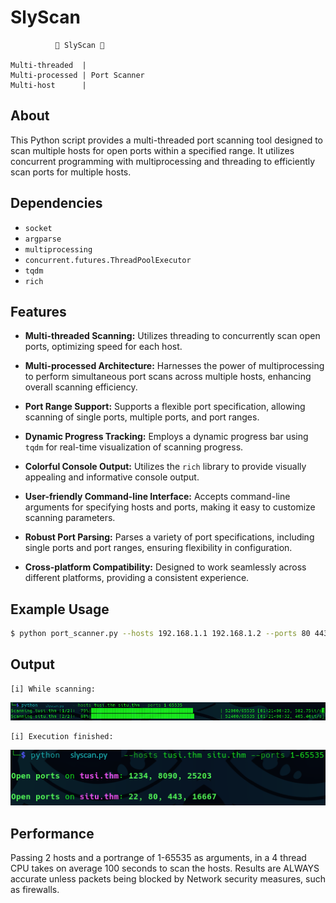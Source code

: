 # SlyScan
```
          🐍 SlyScan 🐍  

Multi-threaded  |
Multi-processed | Port Scanner
Multi-host      |
```
## About
This Python script provides a multi-threaded port scanning tool designed to scan multiple hosts for open ports within a specified range. It utilizes concurrent programming with multiprocessing and threading to efficiently scan ports for multiple hosts.

## Dependencies

- `socket`
- `argparse`
- `multiprocessing`
- `concurrent.futures.ThreadPoolExecutor`
- `tqdm`
- `rich`

## Features

- **Multi-threaded Scanning:** Utilizes threading to concurrently scan open ports, optimizing speed for each host.

- **Multi-processed Architecture:** Harnesses the power of multiprocessing to perform simultaneous port scans across multiple hosts, enhancing overall scanning efficiency.

- **Port Range Support:** Supports a flexible port specification, allowing scanning of single ports, multiple ports, and port ranges.

- **Dynamic Progress Tracking:** Employs a dynamic progress bar using `tqdm` for real-time visualization of scanning progress.

- **Colorful Console Output:** Utilizes the `rich` library to provide visually appealing and informative console output.

- **User-friendly Command-line Interface:** Accepts command-line arguments for specifying hosts and ports, making it easy to customize scanning parameters.

- **Robust Port Parsing:** Parses a variety of port specifications, including single ports and port ranges, ensuring flexibility in configuration.

- **Cross-platform Compatibility:** Designed to work seamlessly across different platforms, providing a consistent experience.

## Example Usage

```bash
$ python port_scanner.py --hosts 192.168.1.1 192.168.1.2 --ports 80 443 8080-8090
```

## Output
```
[i] While scanning:
```
![Alt text](https://github.com/JeneralMotors/slyscan/blob/main/resources/slyscan-midscan.png)
```
[i] Execution finished:
```
![Alt text](https://github.com/JeneralMotors/slyscan/blob/main/resources/slyscan-finished.png)

## Performance

Passing 2 hosts and a portrange of 1-65535 as arguments, in a 4 thread CPU takes on average 100 seconds to scan the hosts.
Results are ALWAYS accurate unless packets being blocked by Network security measures, such as firewalls.
